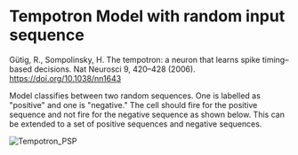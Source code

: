 # Tempotron Model with random input sequence

Gütig, R., Sompolinsky, H. The tempotron: a neuron that learns spike timing–based decisions. Nat Neurosci 9, 420–428 (2006). https://doi.org/10.1038/nn1643

Model classifies between two random sequences. One is labelled as "positive" and one is "negative." The cell should fire for the positive sequence and not fire for the negative sequence as shown below. This can be extended to a set of positive sequences and negative sequences.


![Tempotron_PSP](https://github.com/user-attachments/assets/7eb95442-b928-4286-a211-19b3afb2e8c2)
